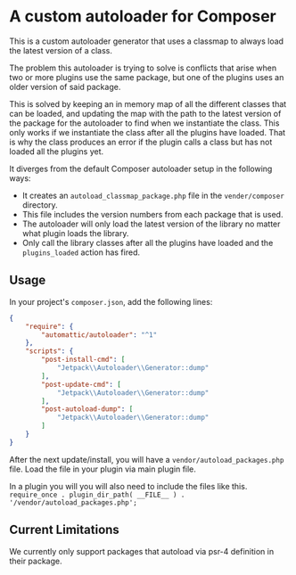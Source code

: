 A custom autoloader for Composer
=====================================

This is a custom autoloader generator that uses a classmap to always load the latest version of a class.

The problem this autoloader is trying to solve is conflicts that arise when two or more plugins use the same package, but one of the plugins uses an older version of said package.

This is solved by keeping an in memory map of all the different classes that can be loaded, and updating the map with the path to the latest version of the package for the autoloader to find when we instantiate the class.
This only works if we instantiate the class after all the plugins have loaded. That is why the class produces an error if the plugin calls a class but has not loaded all the plugins yet.

It diverges from the default Composer autoloader setup in the following ways:

* It creates an `autoload_classmap_package.php` file in the `vender/composer` directory.
* This file includes the version numbers from each package that is used. 
* The autoloader will only load the latest version of the library no matter what plugin loads the library. 
* Only call the library classes after all the plugins have loaded and the `plugins_loaded` action has fired.


Usage
-----

In your project's `composer.json`, add the following lines:

```json
{
    "require": {
        "automattic/autoloader": "^1"
    },
    "scripts": {
        "post-install-cmd": [
            "Jetpack\\Autoloader\\Generator::dump"
        ],
        "post-update-cmd": [
            "Jetpack\\Autoloader\\Generator::dump"
        ],
        "post-autoload-dump": [
            "Jetpack\\Autoloader\\Generator::dump"
        ]
    }
}
```

After the next update/install, you will have a `vendor/autoload_packages.php` file.
Load the file in your plugin via main plugin file.

In a plugin you will you will also need to include the files like this.
`require_once . plugin_dir_path( __FILE__ ) . '/vendor/autoload_packages.php';`


Current Limitations
-----

We currently only support packages that autoload via psr-4 definition in their package.